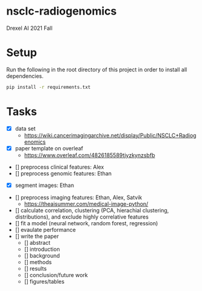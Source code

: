 # nsclc-radiogenomics
Drexel AI 2021 Fall

# Setup

Run the following in the root directory of this project in order to install all dependencies. 

``` bash
pip install -r requirements.txt
```

# Tasks

- [x] data set
  - https://wiki.cancerimagingarchive.net/display/Public/NSCLC+Radiogenomics
- [x] paper template on overleaf
  - https://www.overleaf.com/4826185589tjyzkynzsbfb
- [] preprocess clinical features: Alex
- [] preprocess genomic features: Ethan
- [x] segment images: Ethan
- [] preprocess imaging features: Ethan, Alex, Satvik
  - https://theaisummer.com/medical-image-python/
- [] calculate correlation, clustering (PCA, hierachial clustering, distributions), and exclude highly correlative features
- [] fit a model (neural network, random forest, regression)
- [] evaulate performance
- [] write the paper
  - [] abstract
  - [] introduction
  - [] background
  - [] methods
  - [] results
  - [] conclusion/future work
  - [] figures/tables
